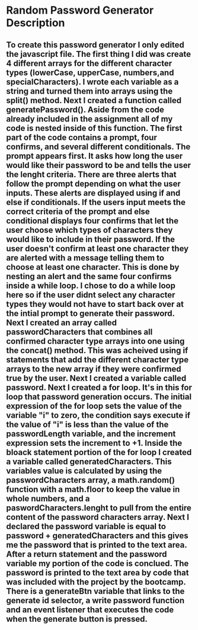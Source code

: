 # Random Password Generator Description

## To create this password generator I only edited the javascript file.  The first thing I did was create 4 different arrays for the different character types (lowerCase, upperCase, numbers,and specialCharacters).  I wrote each variable as a string and turned them into arrays using the split() method.  Next I created a function called generatePassword().  Aside from the code already included in the assignment all of my code is nested inside of this function. The first part of the code contains a prompt, four confirms, and several different conditionals.  The prompt appears first.  It asks how long the user would like their password to be and tells the user the lenght criteria.  There are three alerts that follow the prompt depending on what the user inputs.  These alerts are displayed using if and else if conditionals.  If the users input meets the correct criteria of the prompt and else conditional displays four confirms that let the user choose which types of characters they would like to include in their password.  If the user doesn't confirm at least one character they are alerted with a message telling them to choose at least one character.  This is done by nesting an alert and the same four confirms inside a while loop.  I chose to do a while loop here so if the user didnt select any character types they would not have to start back over at the intial prompt to generate their password.  Next I created an array called passwordCharacters that combines all confirmed character type arrays into one using the concat() method.  This was acheived using if statements that add the different character type arrays to the new array if they were confirmed true by the user.  Next I created a variable called password.  Next I created a for loop.  It's in this for loop that password generation occurs.  The initial expression of the for loop sets the value of the variable "i" to zero,  the condition says execute if the value of "i" is less than the value of the passwordLength variable, and the increment expression sets the increment to +1.  Inside the bloack statement portion of the for loop I created a variable called generatedCharacters.  This variables value is calculated by using the passwordCharacters array, a math.random() function with a math.floor to keep the value in whole numbers, and a paswordCharacters.lenght to pull from the entire content of the password characters array. Next I declared the password variable is equal to password + generatedCharacters and this gives me the password that is printed to the text area.  After a return statement and the password variable my portion of the code is conclued.  The password is printed to the text area by code that was included with the project by the bootcamp.  There is a generateBtn variable that links to the generate id selector, a write password function and an event listener that executes the code when the generate button is pressed.